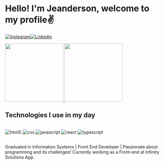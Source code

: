 # Hello! I'm Jeanderson, welcome to my profile✌️
[![Instagram](	https://img.shields.io/badge/Instagram-E4405F?style=for-the-badge&logo=instagram&logoColor=white)](https://instagram.com/jeandersonsantos16)[![Linkedin](	https://img.shields.io/badge/LinkedIn-0077B5?style=for-the-badge&logo=linkedin&logoColor=white)](https://www.linkedin.com/in/jeanderson-santos-456a3691/)

<div>
 <a href="https://github.com/JeandersonSantos">
 <img height="190em" src="https://github-readme-stats.vercel.app/api?username=JeandersonSantos&show_icons=true&theme=graywhite&card_width=450"/>
 <img height="190em" src="https://github-readme-stats.vercel.app/api/top-langs/?username=JeandersonSantos&layout=normal&card_width=450&theme=graywhite"/>
 </a>
</div>

## Technologies I use in my day
 
 <div style="display: inline_block"><br/>
 <img aling="center" alt="html5" src="https://img.shields.io/badge/HTML-239120?style=for-the-badge&logo=html5&logoColor=white"/>
 <img aling="center" alt="css" src="https://img.shields.io/badge/CSS-239120?&style=for-the-badge&logo=css3&logoColor=white"/>
  <img aling="center" alt="javascript" src="https://img.shields.io/badge/JavaScript-F7DF1E?style=for-the-badge&logo=javascript&logoColor=black"/>
 <img aling="center" alt="react" src="https://img.shields.io/badge/React-20232A?style=for-the-badge&logo=react&logoColor=61DAFB"/>
 <img aling="center" alt="typescript" src="https://img.shields.io/badge/TypeScript-007ACC?style=for-the-badge&logo=typescript&logoColor=white"/>
 </div><br/>

Graduated in Information Systems | Front End Developer | Passionate about programming and its challenges!
Currently working as a Front-end at Infinity Solutions App.

